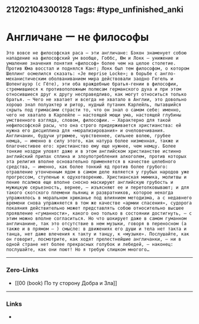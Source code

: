 21202104300128
Tags: #type_unfinished_anki
---
# Англичане ー не философы

    Это вовсе не философская раса – эти англичане: Бэкон знаменует собою нападение на философский ум вообще, Гоббс, Юм и Локк – унижение и умаление значения понятия «философ» более чем на целое столетие. Против Юма восстал и поднялся Кант; Локк был тем философом, о котором Шеллинг осмелился сказать: «Je meprise Locke»; в борьбе с англо-механистическим оболваниванием мира действовали заодно Гегель и Шопенгауэр (с Гёте), эти оба враждебные братья-гении в философии, стремившиеся к противоположным полюсам германского духа и при этом относившиеся друг к другу несправедливо, как могут относиться только братья. – Чего не хватает и всегда не хватало в Англии, это довольно хорошо знал полуактер и ритор, нудный путаник Карлейль, пытавшийся скрыть под гримасами страсти то, что он знал о самом себе: именно, чего не хватало в Карлейле – настоящей мощи ума, настоящей глубины умственного взгляда, словом, философии. – Характерно для такой нефилософской расы, что она строго придерживается христианства: ей нужна его дисциплина для «морализирования» и очеловечивания. Англичанин, будучи угрюмее, чувственнее, сильнее волею, грубее немца, – именно в силу этого, как натура более низменная, также и благочестивее его: христианство ему еще нужнее, чем немцу. Более тонкие ноздри уловят даже и в этом английском христианстве истинно английский припах сплина и злоупотребления алкоголем, против которых эта религия вполне основательно применяется в качестве целебного средства, – именно, как более тонкий яд против более грубого: отравление утонченным ядом в самом деле является у грубых народов уже прогрессом, ступенью к одухотворению. Христианская мимика, молитвы и пение псалмов еще вполне сносно маскируют английскую грубость и мужицкую серьезность, вернее, – изъясняют ее и перетолковывают; и для такого скотского племени пьяниц и развратников, которое некогда упражнялось в моральном хрюканье под влиянием методизма, а с недавнего времени снова упражняется в том же качестве «армии спасения», судорога покаяния действительно может представлять собою относительно высшее проявление «гуманности», какого оно только в состоянии достигнуть, – с этим можно вполне согласиться. Но что шокирует даже в самом гуманном англичанине, так это отсутствие в нем музыки, говоря в переносном (а также и в прямом – ) смысле: в движениях его души и тела нет такта и танца, нет даже влечения к такту и танцу, к «музыке». Послушайте, как он говорит, посмотрите, как ходят прелестнейшие англичанки, – ни в одной стране нет более прекрасных голубок и лебедей, – наконец: послушайте, как они поют! Но я требую слишком многого…

---
### Zero-Links
- [[00 (book) По ту сторону Добра и Зла]]
---
### Links
-